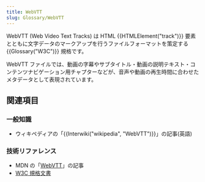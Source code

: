 ```yaml
---
title: WebVTT
slug: Glossary/WebVTT
---
```

WebVTT (Web Video Text Tracks) は HTML {{HTMLElement("track")}} 要素とともに文字データのマークアップを行うファイルフォーマットを策定する {{Glossary("W3C")}} 規格です。

WebVTT ファイルでは、動画の字幕やサブタイトル・動画の説明テキスト・コンテンツナビゲーション用チャプターなどが、音声や動画の再生時間に合わせたメタデータとして表現されています。

## 関連項目

### 一般知識

- ウィキペディアの「{{Interwiki("wikipedia", "WebVTT")}}」の記事(英語)

### 技術リファレンス

- MDN の「[WebVTT](/ja/docs/Web/API/Web_Video_Text_Tracks_Format)」の記事
- [W3C 規格文書](https://www.w3.org/TR/webvtt1/)
